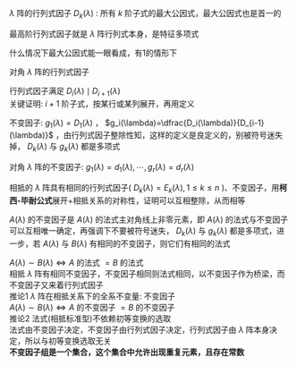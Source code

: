  $\lambda$ 阵的行列式因子 $D_k(\lambda)$ : 所有 $k$ 阶子式的最大公因式，最大公因式也是首一的    
    
最高阶行列式因子就是 $\lambda$ 阵行列式本身，是特征多项式    
    
什么情况下最大公因式能一眼看成，有1的情形下    
    
对角 $\lambda$ 阵的行列式因子    
    
行列式因子满足 $D_i(\lambda)\mid D_{i+1}(\lambda)$     
关键证明:  $i+1$ 阶子式，按某行或某列展开，再用定义    
    
不变因子:  $g_1(\lambda)=D_1(\lambda)$ ， $g_i(\lambda)=\dfrac{D_i(\lambda)}{D_{i-1}(\lambda)}$ ，由行列式因子整除性知，这样的定义是良定义的，别被符号迷失掉， $D_k(\lambda)$ 与 $g_k(\lambda)$ 都是多项式    
    
对角 $\lambda$ 阵的不变因子: $g_1(\lambda)=d_1(\lambda),\cdots,g_r(\lambda)=d_r(\lambda)$     
    
相抵的 $\lambda$ 阵具有相同的行列式因子( $D_k(\lambda)=E_k(\lambda),1\le k\le n$ )、不变因子，用**柯西-毕耐公式**展开+相抵关系的对称性，证明可以互相整除，从而相等    
    
 $A(\lambda)$ 的不变因子是 $A(\lambda)$ 的法式主对角线上非零元素，即 $A(\lambda)$ 的法式与不变因子可以互相唯一确定，再强调下不要被符号迷失， $D_k(\lambda)$ 与 $g_k(\lambda)$ 都是多项式，进一步，若 $A(\lambda)$ 与 $B(\lambda)$ 有相同的不变因子，则它们有相同的法式    
    
 $A(\lambda)\sim B(\lambda)\iff A$ 的法式 $=B$ 的法式    
相抵 $\lambda$ 阵有相同不变因子，不变因子相同则法式相同，以不变因子作为桥梁，而不变因子又来着行列式因子    
推论1  $\lambda$ 阵在相抵关系下的全系不变量: 不变因子    
 $A(\lambda)\sim B(\lambda)\iff A$ 的不变因子 $=B$ 的不变因子    
推论2 法式(相抵标准型)不依赖初等变换的选取    
法式由不变因子决定，不变因子由行列式因子决定，行列式因子由 $\lambda$ 阵本身决定，所以与初等变换选取无关    
**不变因子组是一个集合，这个集合中允许出现重复元素，且存在常数**    
